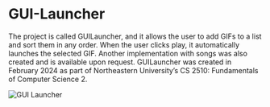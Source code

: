 # GUI-Launcher

The project is called GUILauncher, and it allows the user to add GIFs to a list and sort them in any order. When the user clicks play, it automatically launches the selected GIF. Another implementation with songs was also created and is available upon request. GUILauncher was created in February 2024 as part of Northeastern University’s CS 2510: Fundamentals of Computer Science 2.

![GUI Launcher](https://github.com/user-attachments/assets/9e782987-3a23-4178-a09a-cac93386b0e4)
